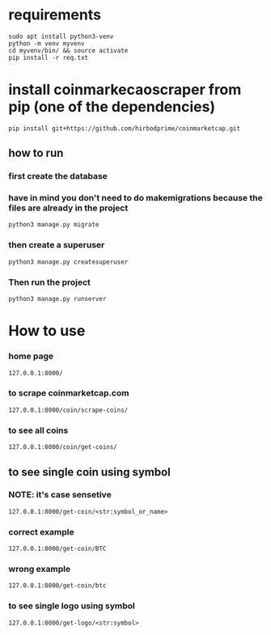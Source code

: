 # requirements 
``` sudo apt install python3-venv ```  
``` python -m venv myvenv ```  
``` cd myvenv/bin/ && source activate ```  
``` pip install -r req.txt ```  

# install coinmarkecaoscraper from pip (one of the dependencies)
```
pip install git+https://github.com/hirbodprime/coinmarketcap.git
```


## how to run

### first create the database
### have in mind you don't need to do makemigrations because the files are already in the project
```
python3 manage.py migrate
```
### then create a superuser
```   
python3 manage.py createsuperuser 
```  
### Then run the project
```
python3 manage.py runserver
```
# How to use
### home page 
```
127.0.0.1:8000/ 
```

### to scrape coinmarketcap.com 
```
127.0.0.1:8000/coin/scrape-coins/ 
```
### to see all coins
```
127.0.0.1:8000/coin/get-coins/ 
```
## to see single coin using symbol
### NOTE: it's case sensetive 
```
127.0.0.1:8000/get-coin/<str:symbol_or_name>
```
### correct example
``` 
127.0.0.1:8000/get-coin/BTC
```
### wrong example
``` 
127.0.0.1:8000/get-coin/btc
```
### to see single logo using symbol
```
127.0.0.1:8000/get-logo/<str:symbol>
```



